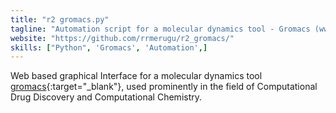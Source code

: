 ```yaml
---
title: "r2 gromacs.py"
tagline: "Automation script for a molecular dynamics tool - Gromacs (www.gromacs.org)."
website: "https://github.com/rrmerugu/r2_gromacs/"
skills: ["Python", 'Gromacs', 'Automation',]
---
```


Web based graphical Interface for a molecular dynamics tool [gromacs](http://www.gromacs.org){:target="_blank"}, used
prominently in the field of Computational Drug Discovery and Computational Chemistry.
